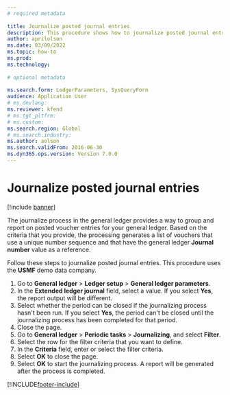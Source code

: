 ```yaml
--- 
# required metadata 
 
title: Journalize posted journal entries
description: This procedure shows how to journalize posted journal entries. 
author: aprilolson
ms.date: 03/09/2022
ms.topic: how-to 
ms.prod:  
ms.technology:  
 
# optional metadata 
 
ms.search.form: LedgerParameters, SysQueryForm   
audience: Application User 
# ms.devlang:  
ms.reviewer: kfend
# ms.tgt_pltfrm:  
# ms.custom:  
ms.search.region: Global
# ms.search.industry: 
ms.author: aolson
ms.search.validFrom: 2016-06-30 
ms.dyn365.ops.version: Version 7.0.0 
---
```

# Journalize posted journal entries

[!include [banner](../../includes/banner.md)]

The journalize process in the general ledger provides a way to group and report on posted voucher entries for your general ledger. Based on the criteria that you provide, the processing generates a list of vouchers that use a unique number sequence and that have the general ledger **Journal number** value as a reference.

Follow these steps to journalize posted journal entries. This procedure uses the **USMF** demo data company.

1. Go to **General ledger** \> **Ledger setup** \> **General ledger parameters**.
2. In the **Extended ledger journal** field, select a value. If you select **Yes**, the report output will be different.
3. Select whether the period can be closed if the journalizing process hasn't been run. If you select **Yes**, the period can't be closed until the journalizing process has been completed for that period.
4. Close the page.
5. Go to **General ledger** \> **Periodic tasks** \> **Journalizing**, and select **Filter**.
6. Select the row for the filter criteria that you want to define.
7. In the **Criteria** field, enter or select the filter criteria.
8. Select **OK** to close the page.
9. Select **OK** to start the journalizing process. A report will be generated after the process is completed.

[!INCLUDE[footer-include](../../../includes/footer-banner.md)]
